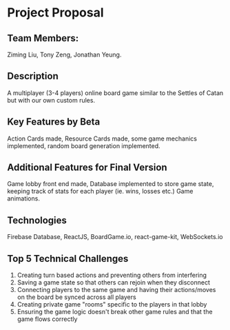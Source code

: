 # Project Proposal

## Team Members:
Ziming Liu,
Tony Zeng,
Jonathan Yeung.

## Description
A multiplayer (3-4 players) online board game similar to the Settles of Catan but with our own custom rules. 

## Key Features by Beta
Action Cards made, Resource Cards made, some game mechanics implemented, random board generation implemented.

## Additional Features for Final Version
Game lobby front end made, Database implemented to store game state, keeping track of stats for each player (ie. wins, losses etc.) Game animations.

## Technologies
Firebase Database, ReactJS, BoardGame.io, react-game-kit, WebSockets.io

## Top 5 Technical Challenges
1. Creating turn based actions and preventing others from interfering
2. Saving a game state so that others can rejoin when they disconnect
3. Connecting players to the same game and having their actions/moves on the board be synced across all players
4. Creating private game "rooms" specific to the players in that lobby
5. Ensuring the game logic doesn't break other game rules and that the game flows correctly
